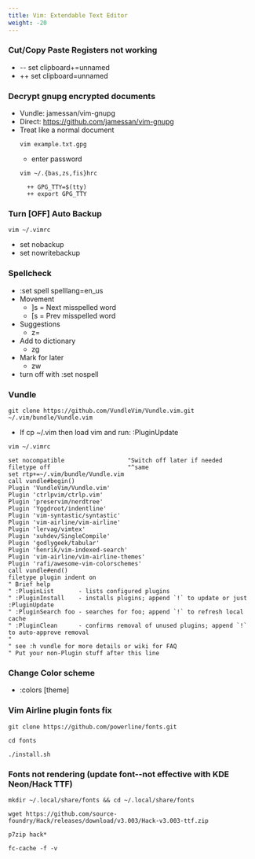 ```yaml
---
title: Vim: Extendable Text Editor
weight: -20
---
```


### Cut/Copy Paste Registers not working
- \-- set clipboard+=unnamed
- ++ set clipboard=unnamed

### Decrypt gnupg encrypted documents
- Vundle: jamessan/vim-gnupg
- Direct: https://github.com/jamessan/vim-gnupg
- Treat like a normal document
    ```
    vim example.txt.gpg
    ```
    - enter password
    ```
    vim ~/.{bas,zs,fis}hrc
    ```
        ++ GPG_TTY=$(tty)
        ++ export GPG_TTY

### Turn [OFF] Auto Backup
```
vim ~/.vimrc
```
- set nobackup
- set nowritebackup

### Spellcheck
- :set spell spelllang=en_us
- Movement
    - ]s = Next misspelled word
    - [s = Prev misspelled word
- Suggestions
    - z=
- Add to dictionary
    - zg
- Mark for later
    - zw
- turn off with :set nospell

### Vundle
```
git clone https://github.com/VundleVim/Vundle.vim.git ~/.vim/bundle/Vundle.vim
```
- If cp ~/.vim then load vim and run: :PluginUpdate
```
vim ~/.vimrc
```
```    
set nocompatible                  "Switch off later if needed
filetype off                      "^same
set rtp+=~/.vim/bundle/Vundle.vim
call vundle#begin()
Plugin 'VundleVim/Vundle.vim'
Plugin 'ctrlpvim/ctrlp.vim'
Plugin 'preservim/nerdtree'
Plugin 'Yggdroot/indentline'
Plugin 'vim-syntastic/syntastic'
Plugin 'vim-airline/vim-airline'
Plugin 'lervag/vimtex'
Plugin 'xuhdev/SingleCompile'
Plugin 'godlygeek/tabular'
Plugin 'henrik/vim-indexed-search'
Plugin 'vim-airline/vim-airline-themes'
Plugin 'rafi/awesome-vim-colorschemes'
call vundle#end()
filetype plugin indent on
" Brief help
" :PluginList       - lists configured plugins
" :PluginInstall    - installs plugins; append `!` to update or just :PluginUpdate
" :PluginSearch foo - searches for foo; append `!` to refresh local cache
" :PluginClean      - confirms removal of unused plugins; append `!` to auto-approve removal
"
" see :h vundle for more details or wiki for FAQ
" Put your non-Plugin stuff after this line
```
### Change Color scheme
- :colors [theme]

### Vim Airline plugin fonts fix
```
git clone https://github.com/powerline/fonts.git
```
```
cd fonts
```
```
./install.sh
```

### Fonts not rendering (update font--not effective with KDE Neon/Hack TTF)
```
mkdir ~/.local/share/fonts && cd ~/.local/share/fonts
```
```
wget https://github.com/source-foundry/Hack/releases/download/v3.003/Hack-v3.003-ttf.zip
```
```
p7zip hack*
```
```
fc-cache -f -v
```
